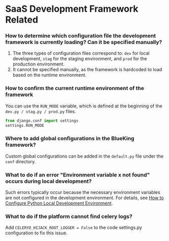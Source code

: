 # SaaS Development Framework Related

### How to determine which configuration file the development framework is currently loading? Can it be specified manually?

1. The three types of configuration files correspond to: `dev` for local development, `stag` for the staging environment, and `prod` for the production environment.
2. It cannot be specified manually, as the framework is hardcoded to load based on the runtime environment.

### How to confirm the current runtime environment of the framework

You can use the `RUN_MODE` variable, which is defined at the beginning of the `dev.py / stag.py / prod.py` files.

```python
from django.conf import settings
settings.RUN_MODE
```

### Where to add global configurations in the BlueKing framework?

Custom global configurations can be added in the `default.py` file under the `conf` directory.

### What to do if an error "Environment variable x not found" occurs during local development?

Such errors typically occur because the necessary environment variables are not configured in the development environment. For details, see [How to Configure Python Local Development Environment](../quickstart/python/python_setup_dev.md).

### What to do if the platform cannot find celery logs?

Add `CELERYD_HIJACK_ROOT_LOGGER = False` to the code settings.py configuration to fix this issue.
